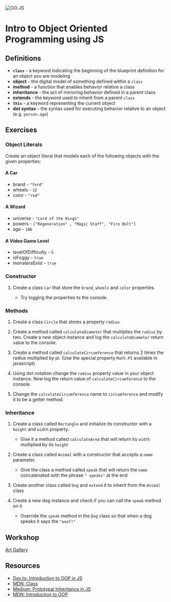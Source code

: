 ![OO JS](https://codecondo.com/wp-content/uploads/2015/06/20-Resources-on-ES6-for-JavaScript-Developers.jpg)

# Intro to Object Oriented Programming using JS

## Definitions

- __`class`__ - a keyword indicating the beginning of the blueprint definition for an object you are modeling
- __object__ - the digital model of something defined within a `class`
- __method__ - a function that enables behavior relative a class
- __inheritance__ - the act of mirroring behavior defined in a parent class
- __extends__ - the keyword used to inherit from a parent `class`
- __`this`__ - a keyword representing the current object
- __dot syntax__ - the syntax used for executing behavior relative to an object (e.g. `person.age`)

## Exercises

### Object Literals

Create an object literal that models each of the following objects with the given properties:

#### A Car 
- brand - `"ford"`
- wheels - `12`
- color - `"red"`

#### A Wizard
- universe - `"Lord of the Rings"`
- powers - `["Regeneration" , "Magic Staff", "Fire Bolt"]`
- age - `106`

#### A Video Game Level 
- levelOfDifficulty - `5`
- isFoggy - `true`
- monstersExist - `true`

### Constructor

1. Create a class `Car` that store the `brand`, `wheels` and `color` properties.

    - Try logging the properties to the console.

### Methods

1. Create a class `Circle` that stores a property `radius`

2. Create a method called `calculateDiameter` that multiplies the `radius` by two. Create a new object instance and log the `calculateDiameter` return value to the console.

3. Create a method called `calculateCircumference` that returns 2 times the radius multiplied by pi. (Use the special property `Math.PI` available in javascript)

4. Using dot notation change the `radius` property value in your object instance. Now log the return value of `calculateCircumference` to the console.

5. Change the `calculateCircumference` name to `circumference` and modify it to be a getter method.

### Inheritance

1. Create a class called `Rectangle` and initialize its constructor with a `height` and `width` property.

    - Give it a method called `calculateArea` that will return its `width` multiplied by its `height` 

2. Create a class called `Animal` with a constructor that accepts a `name` parameter.

    - Give the class a method called `speak` that will return the `name` concatenated with the phrase `" speaks"` at the end

3. Create another class called `Dog` and `extend` it to inherit from the `Animal` class

4. Create a new dog instance and check if you can call the `speak` method on it

    - Override the `speak` method in the `Dog` class so that when a dog speaks it says the `"woof!"`

## Workshop

[Art Gallery](https://drive.google.com/open?id=1j_AFf03OPSk7WR7fIf-FvDr2wgiLN1W3rNCdkCx76EY)

## Resources

- [Dev.to: Introduction to OOP in JS](https://dev.to/nddyandy/introduction-to-oop-in-javascript-ao0)
- [MDN: Class](https://developer.mozilla.org/en-US/docs/Web/JavaScript/Reference/Classes#Super_class_calls_with_super)
- [Medium: Prototypal Inheritance in JS](https://medium.com/@kevincennis/prototypal-inheritance-781bccc97edb)
- [MDN: Introduction to OOP](https://developer.mozilla.org/en-US/docs/Learn/JavaScript/Objects/Object-oriented_JS)